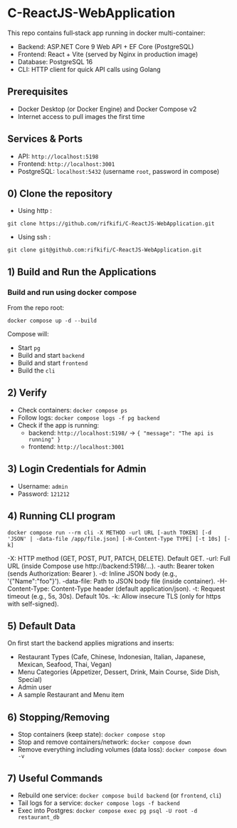 # C-ReactJS-WebApplication 

This repo contains full‑stack app running in docker multi-container:
- Backend: ASP.NET Core 9 Web API + EF Core (PostgreSQL)
- Frontend: React + Vite (served by Nginx in production image)
- Database: PostgreSQL 16
- CLI: HTTP client for quick API calls using Golang

## Prerequisites
- Docker Desktop (or Docker Engine) and Docker Compose v2
- Internet access to pull images the first time

## Services & Ports
- API: `http://localhost:5198`
- Frontend: `http://localhost:3001`
- PostgreSQL: `localhost:5432` (username `root`, password in compose)

## 0) Clone the repository
- Using http : 
```
git clone https://github.com/rifkifi/C-ReactJS-WebApplication.git
```
- Using ssh : 
```
git clone git@github.com:rifkifi/C-ReactJS-WebApplication.git
```
## 1) Build and Run the Applications
### Build and run using docker compose
From the repo root:

```
docker compose up -d --build
```

Compose will:
- Start `pg` 
- Build and start `backend` 
- Build and start `frontend`
- Build the `cli` 

## 2) Verify
- Check containers: `docker compose ps`
- Follow logs: `docker compose logs -f pg backend`
- Check if the app is running:
  - backend: `http://localhost:5198/` → `{ "message": "The api is running" }`
  - frontend: `http://localhost:3001` 

## 3) Login Credentials for Admin
- Username: `admin`
- Password: `121212`

## 4) Running CLI program
```
docker compose run --rm cli -X METHOD -url URL [-auth TOKEN] [-d 'JSON' | -data-file /app/file.json] [-H-Content-Type TYPE] [-t 10s] [-k]
```

-X: HTTP method (GET, POST, PUT, PATCH, DELETE). Default GET.
-url: Full URL (inside Compose use http://backend:5198/...).
-auth: Bearer token (sends Authorization: Bearer <token>).
-d: Inline JSON body (e.g., '{"Name":"foo"}').
-data-file: Path to JSON body file (inside container).
-H-Content-Type: Content-Type header (default application/json).
-t: Request timeout (e.g., 5s, 30s). Default 10s.
-k: Allow insecure TLS (only for https with self-signed).

## 5) Default Data
On first start the backend applies migrations and inserts:
- Restaurant Types (Cafe, Chinese, Indonesian, Italian, Japanese, Mexican, Seafood, Thai, Vegan)
- Menu Categories (Appetizer, Dessert, Drink, Main Course, Side Dish, Special)
- Admin user 
- A sample Restaurant and Menu item

## 6) Stopping/Removing
- Stop containers (keep state): `docker compose stop`
- Stop and remove containers/network: `docker compose down`
- Remove everything including volumes (data loss): `docker compose down -v`

## 7) Useful Commands
- Rebuild one service: `docker compose build backend` (or `frontend`, `cli`)
- Tail logs for a service: `docker compose logs -f backend`
- Exec into Postgres: `docker compose exec pg psql -U root -d restaurant_db`
